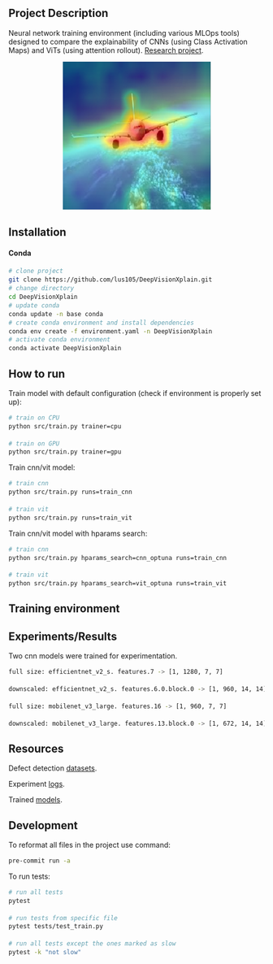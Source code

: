 ## Project Description

Neural network training environment (including various MLOps tools) designed to compare the explainability of CNNs (using Class Activation Maps) and ViTs (using attention rollout). [Research project](https://epubl.ktu.edu/object/elaba:198846619/).

<p align="center">
  <img src="res/vit_rollout.png" />
</p>

## Installation
#### Conda

```bash
# clone project
git clone https://github.com/lus105/DeepVisionXplain.git
# change directory
cd DeepVisionXplain
# update conda
conda update -n base conda
# create conda environment and install dependencies
conda env create -f environment.yaml -n DeepVisionXplain
# activate conda environment
conda activate DeepVisionXplain
```

## How to run
Train model with default configuration (check if environment is properly set up):

```bash
# train on CPU
python src/train.py trainer=cpu

# train on GPU
python src/train.py trainer=gpu
```

Train cnn/vit model:
```bash
# train cnn
python src/train.py runs=train_cnn

# train vit
python src/train.py runs=train_vit
```

Train cnn/vit model with hparams search:
```bash
# train cnn
python src/train.py hparams_search=cnn_optuna runs=train_cnn

# train vit
python src/train.py hparams_search=vit_optuna runs=train_vit
```

## Training environment


## Experiments/Results

Two cnn models were trained for experimentation.
```bash
full size: efficientnet_v2_s. features.7 -> [1, 1280, 7, 7]

downscaled: efficientnet_v2_s. features.6.0.block.0 -> [1, 960, 14, 14]

full size: mobilenet_v3_large. features.16 -> [1, 960, 7, 7]

downscaled: mobilenet_v3_large. features.13.block.0 -> [1, 672, 14, 14]
```

## Resources

Defect detection [datasets](https://drive.google.com/drive/folders/10yYU8yl3um0c1oq6-uVjHp5ORZWXi_tQ?usp=sharing).

Experiment [logs](https://wandb.ai/team_deepvisionxplain?shareProfileType=copy).

Trained [models](https://huggingface.co/DeepVisionXplain).

## Development

To reformat all files in the project use command:

```bash
pre-commit run -a
```

To run tests:

```bash
# run all tests
pytest

# run tests from specific file
pytest tests/test_train.py

# run all tests except the ones marked as slow
pytest -k "not slow"
```